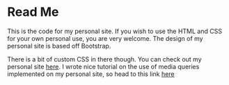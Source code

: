 Read Me
================

This is the code for my personal site. If you wish to use the HTML and CSS for your own personal use, you are very welcome. The design of my personal site is based off Bootstrap. 

There is a bit of custom CSS in there though. You can check out my personal site [here](http://www.aligajani.com). I wrote nice tutorial on the use of media queries implemented on my personal site, so head to this link [here](http://www.mrgeek.me/technology/tutorials/web-design/how-to-make-text-responsive-in-bootstrap/.)

